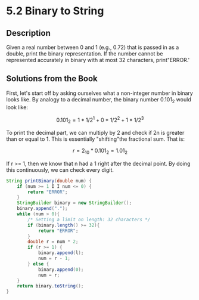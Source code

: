 # 5.2 Binary to String

## Description

Given a real number between 0 and 1 (e.g., 0.72) that is passed in as a double, print the binary representation. If the number cannot be represented accurately in binary with at most 32 characters, print"ERROR.'



## Solutions from the Book

First, let's start off by asking ourselves what a non-integer number in binary looks like. By analogy to a decimal number, the binary number $0.101_2$ would look like:

$$0.101_2  = 1 *  1/2^1 + 0 *  1/2^2 + 1 *  1/2^3$$

To print the decimal part, we can multiply by 2 and check if 2n is greater than or equal to 1. This is essentially "shifting"the fractional sum. That is:

$$r = 2_{10} * 0.101_2 = 1.01_2$$

If r >= 1, then we know that n had a 1 right after the decimal point. By doing this continuously, we can check every digit.

```java
String printBinary(double num) {
	if (num >= 1 I I num <= 0) {
		return "ERROR";
	}
	StringBuilder binary = new StringBuilder();
	binary.append(".");
    while (num > 0){
        /* Setting a limit on length: 32 characters */
        if (binary.length() >= 32){
            return "ERROR";
        }
        double r = num * 2;
        if (r >= 1) {
            binary.append(l);
            num = r - 1;
        } else {
            binary.append(0);
            num = r;
    }
	return binary.toString();
}
```

